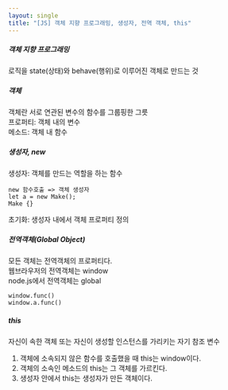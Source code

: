 ```yaml
---
layout: single
title: "[JS] 객체 지향 프로그래밍, 생성자, 전역 객체, this"
---
```


##### 객체 지향 프로그래밍   
로직을 state(상태)와 behave(행위)로 이루어진 객체로 만드는 것   
   
##### 객체   
객체란 서로 연관된 변수의 함수를 그룹핑한 그릇   
프로퍼티: 객체 내의 변수   
메소드: 객체 내 함수   
   
##### 생성자, new   
생성자: 객체를 만드는 역할을 하는 함수   
```
new 함수호출 => 객체 생성자
let a = new Make();
Make {}
```
   
초기화: 생성자 내에서 객체 프로퍼티 정의   
   
##### 전역객체(Global Object)   
모든 객체는 전역객체의 프로퍼티다.    
웹브라우저의 전역객체는 window   
node.js에서 전역객체는 global   
```
window.func()
window.a.func()
```
   
##### this    
자신이 속한 객체 또는 자신이 생성할 인스턴스를 가리키는 자기 참조 변수 
1. 객체에 소속되지 않은 함수를 호출했을 때 this는 window이다.
2. 객체의 소속인 메소드의 this는 그 객체를 가르킨다.
3. 생성자 안에서 this는 생성자가 만든 객체이다.

